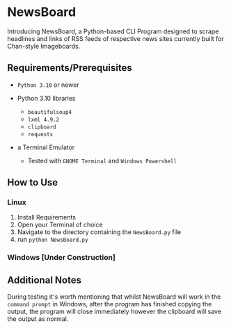 # NewsBoard
Introducing NewsBoard, a Python-based CLI Program designed to scrape headlines and links of RSS feeds of respective news sites currently built for Chan-style Imageboards.

## Requirements/Prerequisites
- `Python 3.10` or newer
- Python 3.10 libraries
  - `beautifulsoup4`
  - `lxml 4.9.2`
  - `clipboard`
  - `requests`

- a Terminal Emulator
  - Tested with `GNOME Terminal` and `Windows Powershell`

## How to Use

### Linux

1. Install Requirements
2. Open your Terminal of choice
3. Navigate to the directory containing the `NewsBoard.py` file
4. run `python NewsBoard.py`

### Windows [Under Construction]

## Additional Notes

During testing it's worth mentioning that whilst NewsBoard will work in the `command prompt` in Windows, after the program has finished copying the output, the program will close immediately however the clipboard will save the output as normal.
